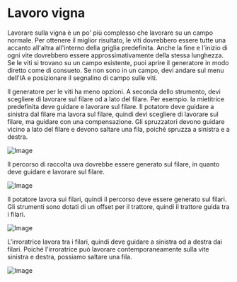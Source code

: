 # Lavoro vigna


Lavorare sulla vigna è un po' più complesso che lavorare su un campo normale.
Per ottenere il miglior risultato, le viti dovrebbero essere tutte una accanto all'altra all'interno della griglia predefinita.
Anche la fine e l'inizio di ogni vite dovrebbero essere approssimativamente della stessa lunghezza.
Se le viti si trovano su un campo esistente, puoi aprire il generatore in modo diretto come di consueto.
Se non sono in un campo, devi andare sul menu dell'IA e posizionare il segnalino di campo sulle viti.



Il generatore per le viti ha meno opzioni.
A seconda dello strumento, devi scegliere di lavorare sul filare od a lato del filare.
Per esempio. la mietitrice predefinita deve guidare e lavorare sul filare.
      Il potatore deve guidare a sinistra dal filare ma lavora sul filare, quindi devi scegliere di lavorare sul filare, ma guidare con una compensazione.
      Gli spruzzatori devono guidare vicino a lato del filare e devono saltare una fila, poiché spruzza a sinistra e a destra.


![Image](images/vineworkgen_0_0_765_510.png)


Il percorso di raccolta uva dovrebbe essere generato sul filare, in quanto deve guidare e lavorare sul filare.
  

![Image](images/vineworkharvest_0_0_765_510.png)


Il potatore lavora sui filari, quindi il percorso deve essere generato sul filari.
Gli strumenti sono dotati di un offset per il trattore, quindi il trattore guida tra i filari.


![Image](images/vineworkpruner_0_0_765_510.png)


L'irroratrice lavora tra i filari, quindi deve guidare a sinistra od a destra dai filari.
Poiché l'irroratrice può lavorare contemporaneamente sulla vite sinistra e destra, possiamo saltare una fila.


![Image](images/vineworkspray_0_0_765_510.png)

